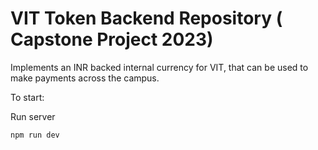 # VIT Token Backend Repository ( Capstone Project 2023)

Implements an INR backed internal currency for VIT, that can be used to make payments across the campus.

To start:

Run server

```shell
npm run dev
```
